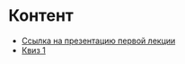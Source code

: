 # Контент

- [Ссылка на презентацию первой лекции](https://docs.google.com/presentation/d/12KfpRpzRGV_HUEHnZsj9a9O-4vWlfnvL/edit?usp=sharing&ouid=104738333044241386865&rtpof=true&sd=true)
 - [Квиз 1](https://forms.gle/NtpXuima2KiQeuoQ6)



